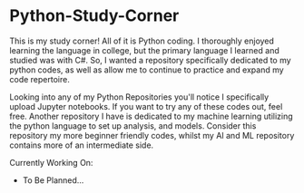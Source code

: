 # Python-Study-Corner
This is my study corner! All of it is Python coding. I thoroughly enjoyed learning the language in college,
but the primary language I learned and studied was with C#. So, I wanted a repository specifically
dedicated to my python codes, as well as allow me to continue to practice and expand my code 
repertoire. 

Looking into any of my Python Repositories you'll notice I specifically upload Jupyter notebooks. 
If you want to try any of these codes out, feel free. Another repository I have is dedicated to my machine learning 
utilizing the python language to set up analysis, and models. Consider this repository my more beginner friendly codes, 
whilst my AI and ML repository contains more of an intermediate side. 

Currently Working On: 
* To Be Planned...

